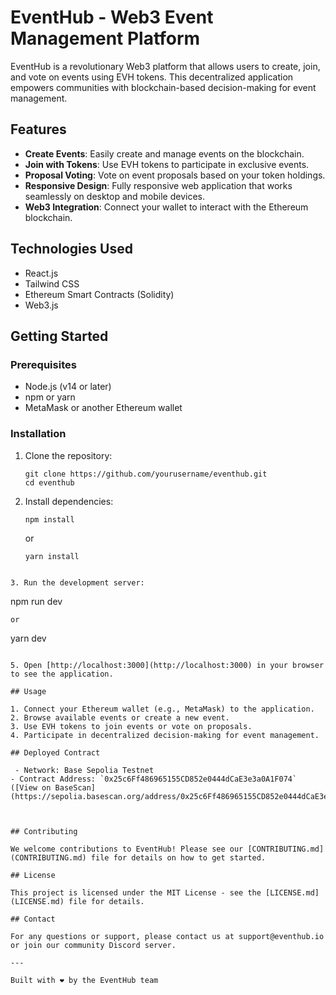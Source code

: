 # EventHub - Web3 Event Management Platform

EventHub is a revolutionary Web3 platform that allows users to create, join, and vote on events using EVH tokens. This decentralized application empowers communities with blockchain-based decision-making for event management.

## Features

- **Create Events**: Easily create and manage events on the blockchain.
- **Join with Tokens**: Use EVH tokens to participate in exclusive events.
- **Proposal Voting**: Vote on event proposals based on your token holdings.
- **Responsive Design**: Fully responsive web application that works seamlessly on desktop and mobile devices.
- **Web3 Integration**: Connect your wallet to interact with the Ethereum blockchain.

## Technologies Used

- React.js
- Tailwind CSS
- Ethereum Smart Contracts (Solidity)
- Web3.js

## Getting Started

### Prerequisites

- Node.js (v14 or later)
- npm or yarn
- MetaMask or another Ethereum wallet

### Installation

1. Clone the repository:
   ```
   git clone https://github.com/yourusername/eventhub.git
   cd eventhub
   ```

2. Install dependencies:
   ```
   npm install
   ```
   or
   ```
   yarn install
   ```

  ```

3. Run the development server:
   ```
   npm run dev
   ```
   or
   ```
   yarn dev
   ```

5. Open [http://localhost:3000](http://localhost:3000) in your browser to see the application.

## Usage

1. Connect your Ethereum wallet (e.g., MetaMask) to the application.
2. Browse available events or create a new event.
3. Use EVH tokens to join events or vote on proposals.
4. Participate in decentralized decision-making for event management.

## Deployed Contract

    - Network: Base Sepolia Testnet
- Contract Address: `0x25c6Ff486965155CD852e0444dCaE3e3a0A1F074` ([View on BaseScan](https://sepolia.basescan.org/address/0x25c6Ff486965155CD852e0444dCaE3e3a0A1F074))



## Contributing

We welcome contributions to EventHub! Please see our [CONTRIBUTING.md](CONTRIBUTING.md) file for details on how to get started.

## License

This project is licensed under the MIT License - see the [LICENSE.md](LICENSE.md) file for details.

## Contact

For any questions or support, please contact us at support@eventhub.io or join our community Discord server.

---

Built with ❤️ by the EventHub team